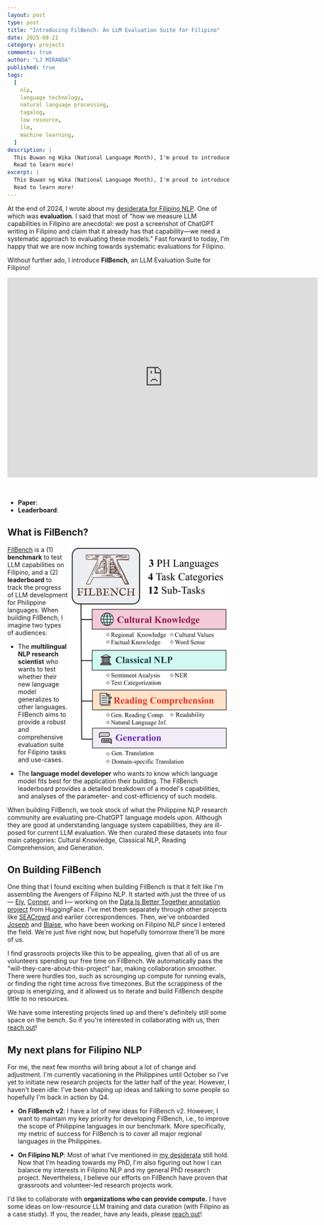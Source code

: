 ```yaml
---
layout: post
type: post
title: "Introducing FilBench: An LLM Evaluation Suite for Filipino"
date: 2025-08-21
category: projects
comments: true
author: "LJ MIRANDA"
published: true
tags:
  [
    nlp,
    language technology,
    natural language processing,
    tagalog,
    low resource,
    llm,
    machine learning,
  ]
description: |
  This Buwan ng Wika (National Language Month), I'm proud to introduce FilBench, a big step forward in Filipino NLP evaluation.
  Read to learn more!
excerpt: |
  This Buwan ng Wika (National Language Month), I'm proud to introduce FilBench, a big step forward in Filipino NLP evaluation.
  Read to learn more!
---
```


<span class="firstcharacter">A</span>t the end of 2024, I wrote about my [desiderata for Filipino NLP](/notebook/2024/12/17/filipino-llm/).
One of which was **evaluation**.
I said that most of "how we measure LLM capabilities in Filipino are anecdotal: we post a screenshot of ChatGPT writing in Filipino and claim that it already has that capability&mdash;we need a systematic approach to evaluating these models."
Fast forward to today, I'm happy that we are now inching towards systematic evaluations for Filipino.

Without further ado, I introduce **FilBench**, an LLM Evaluation Suite for Filipino!

<!-- Put placeholder for now until we open-source the leaderboard -->
<iframe
	src="https://mteb-leaderboard.hf.space"
	frameborder="0"
	width="700"
	height="450"
></iframe>

&nbsp;

- **Paper**:
- **Leaderboard**:

## What is FilBench?

<img src="/assets/png/filbench/filbench_main.svg" align="right" height="500">

[FilBench]() is a (1) **benchmark** to test LLM capabilities on Filipino, and a (2) **leaderboard** to track the progress of LLM development for Philippine languages.
When building FilBench, I imagine two types of audiences:

- The **multilingual NLP research scientist** who wants to test whether their new language model generalizes to other languages.
  FilBench aims to provide a robust and comprehensive evaluation suite for Filipino tasks and use-cases.

- The **language model developer** who wants to know which language model fits best for the application their building.
  The FilBench leaderboard provides a detailed breakdown of a model's capabilities, and analyses of the parameter- and cost-efficiency of such models.

When building FilBench, we took stock of what the Philippine NLP research community are evaluating pre-ChatGPT language models upon.
Although they are good at understanding language system capabilities, they are ill-posed for current LLM evaluation.
We then curated these datasets into four main categories: Cultural Knowledge, Classical NLP, Reading Comprehension, and Generation.

## On Building FilBench

One thing that I found exciting when building FilBench is that it felt like I'm assembling the Avengers of Filipino NLP.
It started with just the three of us&mdash; [Ely](https://www.linkedin.com/in/elyanahaco2000/), [Conner](https://www.linkedin.com/in/connermanuel/), and I&mdash; working on the [Data Is Better Together annotation project](https://github.com/huggingface/data-is-better-together) from HuggingFace.
I've met them separately through other projects like [SEACrowd](https://seacrowd.github.io/) and earlier correspondences.
Then, we've onboarded [Joseph](https://www.josephimperial.com/) and [Blaise](https://blaisecruz.com/), who have been working on Filipino NLP since I entered the field.
We're just five right now, but hopefully tomorrow there'll be more of us.

I find grassroots projects like this to be appealing, given that all of us are volunteers spending our free time on FilBench.
We automatically pass the "will-they-care-about-this-project" bar, making collaboration smoother.
There were hurdles too, such as scrounging up compute for running evals, or finding the right time across five timezones.
But the scrappiness of the group is energizing, and it allowed us to iterate and build FilBench despite little to no resources.

We have some interesting projects lined up and there's definitely still some space on the bench. So if you're interested in collaborating with us, then [reach out]()!

## My next plans for Filipino NLP

For me, the next few months will bring about a lot of change and adjustment.
I'm currently vacationing in the Philippines until October so I've yet to initiate new research projects for the latter half of the year.
However, I haven't been idle: I've been shaping up ideas and talking to some people so hopefully I'm back in action by Q4.

- **On FilBench v2**: I have a lot of new ideas for FilBench v2.
  However, I want to maintain my key priority for developing FilBench, i.e., to improve the scope of Philippine languages in our benchmark.
  More specifically, my metric of success for FilBench is to cover all major regional languages in the Philippines.

- **On Filipino NLP**: Most of what I've mentioned in [my desiderata](/notebook/2024/12/17/filipino-llm/) still hold.
  Now that I'm heading towards my PhD, I'm also figuring out how I can balance my interests in Filipino NLP and my general PhD research project.
  Nevertheless, I believe our efforts on FilBench have proven that grassroots and volunteer-led research projects work.

I'd like to collaborate with **organizations who can provide compute.**
I have some ideas on low-resource LLM training and data curation (with Filipino as a case study).
If you, the reader, have any leads, please [reach out](mailto:ljvmiranda@gmail.com)!

<!-- If you have some ideas on how we can expand FilBench for Ilokano, Hiligaynon, and Cebuano, then please [reach out](mailto:ljvmiranda@gmail.com)! -->

<!-- ---

&nbsp;

### Postscript: does it make sense to train Filipino LLMs?

It seems that the logical next step is to train language models that will optimize performance on FilBench.
However, I believe we must exercise caution in order to avoid spending unnecessary time and resources on something that GPT-4 or future advanced models could acoomplish.

Ideally, I want us to avoid _incremental_ post-training efforts that follow the standard recipe with just more Philippine language data.
While papers will certainly be written on which types of Philippine langauge data work best for FilBench, I doubt there's a substantial market for Filipino-centric LLMs, given that many Filipinos speak proficient English.

In my opinion, building LLMs for Filipino makes sense under three conditions:

- **Low-cost models that work on cheap phones without internet connection.** This could include models that understand Filipino text-speak or parameter-efficient models optimized for low-end devices.

- **Domain-specific applications where cultural context is critical.** This could include models that cater to legal documents within the Philippine justice system, educational tools, BPO and call centers, and healthcare communication to name a few. One can definitely build a startup on this, and one notable example is [Anycase.ai](https://anycase.ai/).

- **As a demonstration of what a Philippine AI Lab can do.** Training a Filipino-centric LLM as a demonstration for capacity-building and cultivating homegrown talent in the Philippines would be valuable. In this case, the value is not in the final model articfact, but in the infrastructure (talent and GPU) developed to build it. The final post-train model might be incremental, but the point is we now have the infrastructure to iterate.

Working on any of these three domains can help improve our national competitiveness in AI.
By focusing on these strategic areas, the country can build genuine AI capabilities that serve both local needs and contribute to the global AI ecosystem. -->
